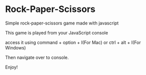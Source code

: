 # Rock-Paper-Scissors

Simple rock-paper-scissors game made with javascript

This game is played from your JavaScript console

access it using command + option + I(For Mac) or ctrl + alt + I(For Windows)

Then navigate over to console.

Enjoy!
